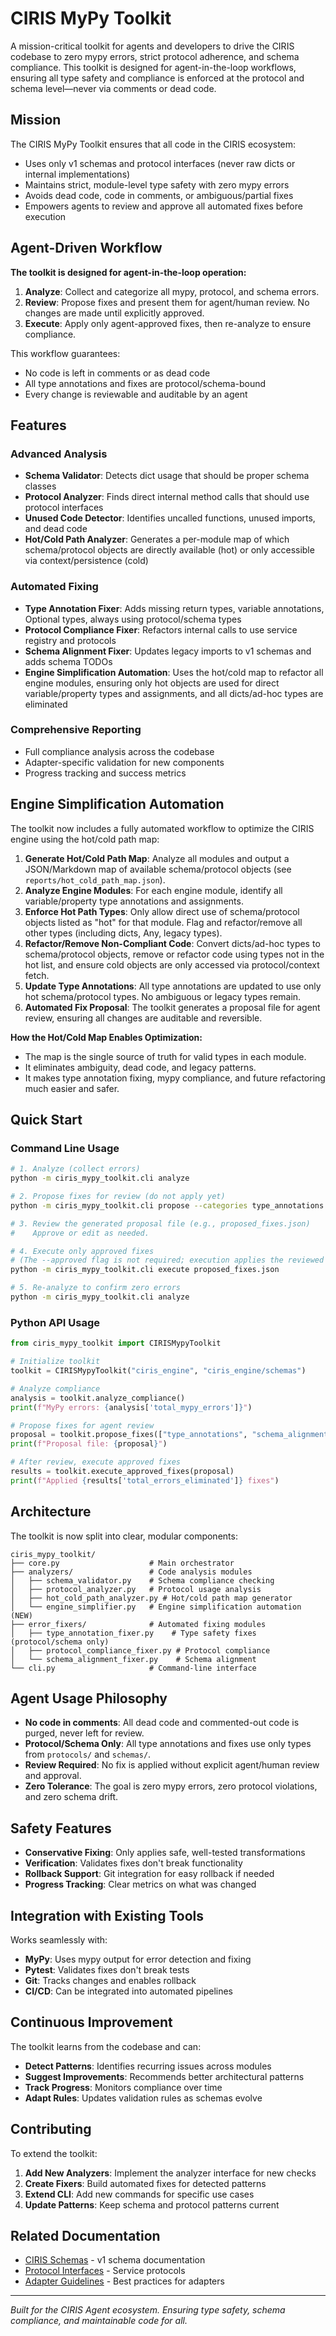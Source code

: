 # CIRIS MyPy Toolkit

A mission-critical toolkit for agents and developers to drive the CIRIS codebase to zero mypy errors, strict protocol adherence, and schema compliance. This toolkit is designed for agent-in-the-loop workflows, ensuring all type safety and compliance is enforced at the protocol and schema level—never via comments or dead code.

## Mission

The CIRIS MyPy Toolkit ensures that all code in the CIRIS ecosystem:
- Uses only v1 schemas and protocol interfaces (never raw dicts or internal implementations)
- Maintains strict, module-level type safety with zero mypy errors
- Avoids dead code, code in comments, or ambiguous/partial fixes
- Empowers agents to review and approve all automated fixes before execution

## Agent-Driven Workflow

**The toolkit is designed for agent-in-the-loop operation:**

1. **Analyze**: Collect and categorize all mypy, protocol, and schema errors.
2. **Review**: Propose fixes and present them for agent/human review. No changes are made until explicitly approved.
3. **Execute**: Apply only agent-approved fixes, then re-analyze to ensure compliance.

This workflow guarantees:
- No code is left in comments or as dead code
- All type annotations and fixes are protocol/schema-bound
- Every change is reviewable and auditable by an agent

## Features

### Advanced Analysis
- **Schema Validator**: Detects dict usage that should be proper schema classes
- **Protocol Analyzer**: Finds direct internal method calls that should use protocol interfaces
- **Unused Code Detector**: Identifies uncalled functions, unused imports, and dead code
- **Hot/Cold Path Analyzer**: Generates a per-module map of which schema/protocol objects are directly available (hot) or only accessible via context/persistence (cold)

### Automated Fixing
- **Type Annotation Fixer**: Adds missing return types, variable annotations, Optional types, always using protocol/schema types
- **Protocol Compliance Fixer**: Refactors internal calls to use service registry and protocols
- **Schema Alignment Fixer**: Updates legacy imports to v1 schemas and adds schema TODOs
- **Engine Simplification Automation**: Uses the hot/cold map to refactor all engine modules, ensuring only hot objects are used for direct variable/property types and assignments, and all dicts/ad-hoc types are eliminated

### Comprehensive Reporting
- Full compliance analysis across the codebase
- Adapter-specific validation for new components
- Progress tracking and success metrics

## Engine Simplification Automation

The toolkit now includes a fully automated workflow to optimize the CIRIS engine using the hot/cold path map:

1. **Generate Hot/Cold Path Map**: Analyze all modules and output a JSON/Markdown map of available schema/protocol objects (see `reports/hot_cold_path_map.json`).
2. **Analyze Engine Modules**: For each engine module, identify all variable/property type annotations and assignments.
3. **Enforce Hot Path Types**: Only allow direct use of schema/protocol objects listed as "hot" for that module. Flag and refactor/remove all other types (including dicts, Any, legacy types).
4. **Refactor/Remove Non-Compliant Code**: Convert dicts/ad-hoc types to schema/protocol objects, remove or refactor code using types not in the hot list, and ensure cold objects are only accessed via protocol/context fetch.
5. **Update Type Annotations**: All type annotations are updated to use only hot schema/protocol types. No ambiguous or legacy types remain.
6. **Automated Fix Proposal**: The toolkit generates a proposal file for agent review, ensuring all changes are auditable and reversible.

**How the Hot/Cold Map Enables Optimization:**
- The map is the single source of truth for valid types in each module.
- It eliminates ambiguity, dead code, and legacy patterns.
- It makes type annotation fixing, mypy compliance, and future refactoring much easier and safer.

## Quick Start

### Command Line Usage

```bash
# 1. Analyze (collect errors)
python -m ciris_mypy_toolkit.cli analyze

# 2. Propose fixes for review (do not apply yet)
python -m ciris_mypy_toolkit.cli propose --categories type_annotations schema_alignment protocol_compliance

# 3. Review the generated proposal file (e.g., proposed_fixes.json)
#    Approve or edit as needed.

# 4. Execute only approved fixes
# (The --approved flag is not required; execution applies the reviewed proposal file)
python -m ciris_mypy_toolkit.cli execute proposed_fixes.json

# 5. Re-analyze to confirm zero errors
python -m ciris_mypy_toolkit.cli analyze
```

### Python API Usage

```python
from ciris_mypy_toolkit import CIRISMypyToolkit

# Initialize toolkit
toolkit = CIRISMypyToolkit("ciris_engine", "ciris_engine/schemas")

# Analyze compliance
analysis = toolkit.analyze_compliance()
print(f"MyPy errors: {analysis['total_mypy_errors']}")

# Propose fixes for agent review
proposal = toolkit.propose_fixes(["type_annotations", "schema_alignment", "protocol_compliance"])
print(f"Proposal file: {proposal}")

# After review, execute approved fixes
results = toolkit.execute_approved_fixes(proposal)
print(f"Applied {results['total_errors_eliminated']} fixes")
```

## Architecture

The toolkit is now split into clear, modular components:

```
ciris_mypy_toolkit/
├── core.py                    # Main orchestrator
├── analyzers/                 # Code analysis modules
│   ├── schema_validator.py    # Schema compliance checking
│   ├── protocol_analyzer.py   # Protocol usage analysis
│   ├── hot_cold_path_analyzer.py # Hot/cold path map generator
│   └── engine_simplifier.py   # Engine simplification automation (NEW)
├── error_fixers/              # Automated fixing modules
│   ├── type_annotation_fixer.py    # Type safety fixes (protocol/schema only)
│   ├── protocol_compliance_fixer.py # Protocol compliance
│   └── schema_alignment_fixer.py    # Schema alignment
└── cli.py                     # Command-line interface
```

## Agent Usage Philosophy

- **No code in comments**: All dead code and commented-out code is purged, never left for review.
- **Protocol/Schema Only**: All type annotations and fixes use only types from `protocols/` and `schemas/`.
- **Review Required**: No fix is applied without explicit agent/human review and approval.
- **Zero Tolerance**: The goal is zero mypy errors, zero protocol violations, and zero schema drift.

## Safety Features

- **Conservative Fixing**: Only applies safe, well-tested transformations
- **Verification**: Validates fixes don't break functionality
- **Rollback Support**: Git integration for easy rollback if needed
- **Progress Tracking**: Clear metrics on what was changed

## Integration with Existing Tools

Works seamlessly with:
- **MyPy**: Uses mypy output for error detection and fixing
- **Pytest**: Validates fixes don't break tests
- **Git**: Tracks changes and enables rollback
- **CI/CD**: Can be integrated into automated pipelines

## Continuous Improvement

The toolkit learns from the codebase and can:
- **Detect Patterns**: Identifies recurring issues across modules
- **Suggest Improvements**: Recommends better architectural patterns
- **Track Progress**: Monitors compliance over time
- **Adapt Rules**: Updates validation rules as schemas evolve

## Contributing

To extend the toolkit:

1. **Add New Analyzers**: Implement the analyzer interface for new checks
2. **Create Fixers**: Build automated fixes for detected patterns
3. **Extend CLI**: Add new commands for specific use cases
4. **Update Patterns**: Keep schema and protocol patterns current

## Related Documentation

- [CIRIS Schemas](../ciris_engine/schemas/README.md) - v1 schema documentation
- [Protocol Interfaces](../ciris_engine/protocols/README.md) - Service protocols
- [Adapter Guidelines](../CONTRIBUTING.md) - Best practices for adapters

---

*Built for the CIRIS Agent ecosystem. Ensuring type safety, schema compliance, and maintainable code for all.*

